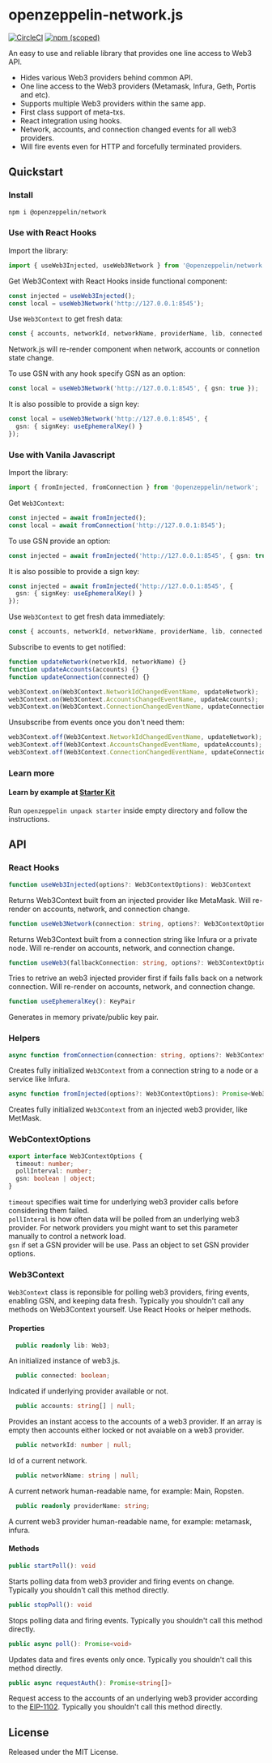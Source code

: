 # openzeppelin-network.js
[![CircleCI](https://circleci.com/gh/OpenZeppelin/openzeppelin-network.js.svg?style=svg)](https://circleci.com/gh/OpenZeppelin/openzeppelin-network.js)
[![npm (scoped)](https://img.shields.io/npm/v/@openzeppelin/network)](https://www.npmjs.com/package/@openzeppelin/network)

An easy to use and reliable library that provides one line access to Web3 API.
* Hides various Web3 providers behind common API.
* One line access to the Web3 providers (Metamask, Infura, Geth, Portis and etc).
* Supports multiple Web3 providers within the same app.
* First class support of meta-txs.
* React integration using hooks.
* Network, accounts, and connection changed events for all web3 providers.
* Will fire events even for HTTP and forcefully terminated providers.

## Quickstart

### Install

```bash
npm i @openzeppelin/network
```

### Use with React Hooks
Import the library:

```javascript
import { useWeb3Injected, useWeb3Network } from '@openzeppelin/network';
```

Get Web3Context with React Hooks inside functional component:

```javascript
const injected = useWeb3Injected();
const local = useWeb3Network('http://127.0.0.1:8545');
```

Use `Web3Context` to get fresh data:

```javascript
const { accounts, networkId, networkName, providerName, lib, connected } = web3Context;
```

Network.js will re-render component when network, accounts or connetion state change.

To use GSN with any hook specify GSN as an option:

```typescript
const local = useWeb3Network('http://127.0.0.1:8545', { gsn: true });
```

It is also possible to provide a sign key:

```typescript
const local = useWeb3Network('http://127.0.0.1:8545', { 
  gsn: { signKey: useEphemeralKey() } 
});
```

### Use with Vanila Javascript
Import the library:

```javascript
import { fromInjected, fromConnection } from '@openzeppelin/network';
```

Get `Web3Context`:

```javascript
const injected = await fromInjected();
const local = await fromConnection('http://127.0.0.1:8545');
```

To use GSN provide an option:

```typescript
const injected = await fromInjected('http://127.0.0.1:8545', { gsn: true });
```

It is also possible to provide a sign key:

```typescript
const injected = await fromInjected('http://127.0.0.1:8545', { 
  gsn: { signKey: useEphemeralKey() } 
});
```

Use `Web3Context` to get fresh data immediately:

```javascript
const { accounts, networkId, networkName, providerName, lib, connected } = web3Context;
```

Subscribe to events to get notified:

```javascript
function updateNetwork(networkId, networkName) {}
function updateAccounts(accounts) {}
function updateConnection(connected) {}

web3Context.on(Web3Context.NetworkIdChangedEventName, updateNetwork);
web3Context.on(Web3Context.AccountsChangedEventName, updateAccounts);
web3Context.on(Web3Context.ConnectionChangedEventName, updateConnection);
```

Unsubscribe from events once you don't need them:

```javascript
web3Context.off(Web3Context.NetworkIdChangedEventName, updateNetwork);
web3Context.off(Web3Context.AccountsChangedEventName, updateAccounts);
web3Context.off(Web3Context.ConnectionChangedEventName, updateConnection);

```

### Learn more
#### Learn by example at [Starter Kit](https://github.com/OpenZeppelin/starter-kit/tree/stable)
Run `openzeppelin unpack starter` inside empty directory and follow the instructions.

## API

### React Hooks

```typescript
function useWeb3Injected(options?: Web3ContextOptions): Web3Context
```
Returns Web3Context built from an injected provider like MetaMask. Will re-render on accounts, network, and connection change.

```typescript
function useWeb3Network(connection: string, options?: Web3ContextOptions): Web3Context
```

Returns Web3Context built from a connection string like Infura or a private node. Will re-render on accounts, network, and connection change.

```typescript
function useWeb3(fallbackConnection: string, options?: Web3ContextOptions): Web3Context
```
Tries to retrive an web3 injected provider first if fails falls back on a network connection. Will re-render on accounts, network, and connection change.

```typescript
function useEphemeralKey(): KeyPair
```
Generates in memory private/public key pair.

### Helpers

```typescript
async function fromConnection(connection: string, options?: Web3ContextOptions): Promise<Web3Context>
```
Creates fully initialized `Web3Context` from a connection string to a node or a service like Infura.

```typescript
async function fromInjected(options?: Web3ContextOptions): Promise<Web3Context>
```

Creates fully initialized `Web3Context` from an injected web3 provider, like MetMask.

### WebContextOptions

```typescript
export interface Web3ContextOptions {
  timeout: number;
  pollInterval: number;
  gsn: boolean | object;
}
```

`timeout` specifies wait time for underlying web3 provider calls before considering them failed.  
`pollInteral` is how often data will be polled from an underlying web3 provider. For network providers you might want to set this parameter manually to control a network load.  
`gsn` if set a GSN provider will be use. Pass an object to set GSN provider options.  

### Web3Context
`Web3Context` class is reponsible for polling web3 providers, firing events, enabling GSN, and keeping data fresh. Typically you shouldn't call any methods on Web3Context yourself. Use React Hooks or helper methods.

#### Properties
```typescript
  public readonly lib: Web3;
```
An initialized instance of web3.js.

```typescript
  public connected: boolean;
```
Indicated if underlying provider available or not.

```typescript
  public accounts: string[] | null;
```
Provides an instant access to the accounts of a web3 provider. If an array is empty then accounts either locked or not avaiable on a web3 provider.

```typescript
  public networkId: number | null;
```
Id of a current network.

```typescript
  public networkName: string | null;
```
A current network human-readable name, for example: Main, Ropsten.

```typescript
  public readonly providerName: string;
```
A current web3 provider human-readable name, for example: metamask, infura.

#### Methods

```typescript
public startPoll(): void
```
Starts polling data from web3 provider and firing events on change. Typically you shouldn't call this method directly.

```typescript
public stopPoll(): void
```
Stops polling data and firing events. Typically you shouldn't call this method directly.

```typescript
public async poll(): Promise<void>
```
Updates data and fires events only once. Typically you shouldn't call this method directly.

```typescript
public async requestAuth(): Promise<string[]>
```
Request access to the accounts of an underlying web3 provider according to the [EIP-1102](https://github.com/ethereum/EIPs/blob/master/EIPS/eip-1102.md). Typically you shouldn't call this method directly.

## License

Released under the MIT License.